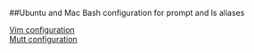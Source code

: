##Ubuntu and Mac Bash configuration for prompt and ls aliases

[Vim configuration](https://github.com/vpetkov/vim)  
[Mutt configuration](https://github.com/vpetkov/mutt)
